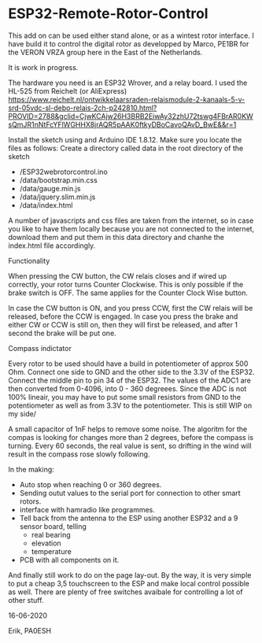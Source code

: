 # ESP32-Remote-Rotor-Control
This add on can be used either stand alone, or as a wintest rotor interface. I have build it to control the digital rotor as developped by Marco, PE1BR for the VERON VRZA group here in the East of the Netherlands.

It is work in progress.

The hardware you need is an ESP32 Wrover, and a relay board. I used the HL-525 from Reichelt (or AliExpress)
https://www.reichelt.nl/ontwikkelaarsraden-relaismodule-2-kanaals-5-v-srd-05vdc-sl-debo-relais-2ch-p242810.html?PROVID=2788&gclid=CjwKCAjw26H3BRB2EiwAy32zhU72tswg4FBrAR0KWsQmJR1nNtFcYFlWGHHX8jrAQR5pAAK0ftkyDBoCavoQAvD_BwE&&r=1

Install the sketch using and Arduino IDE 1.8.12. Make sure you locate the files as follows:
Create a directory called data in the root directory of the sketch
-  /ESP32webrotorcontrol.ino
  -    /data/bootstrap.min.css
  -    /data/gauge.min.js
  -    /data/jquery.slim.min.js
  -    /data/index.html

A number of javascripts and css files are taken from the internet, so in case you like to have them locally because you are not connected to the internet, download them and put them in this data directory and chanhe the index.html file accordingly.

Functionality

When pressing the CW button, the CW relais closes and if wired up correctly, your rotor turns Counter Clockwise.
This is only possible if the brake switch is OFF.
The same applies for the Counter Clock Wise button.

In case the CW button is ON, and you press CCW, first the CW relais will be released, before the CCW is engaged.
In case you press the brake and either CW or CCW is still on, then they will first be released, and after 1 second the brake will be put one.


Compass indictator

Every rotor to be used should have a build in potentiometer of approx 500 Ohm.
Connect one side to GND and the other side to the 3.3V of the ESP32. Connect the middle pin to pin 34 of the ESP32.
The values of the ADC1 are then converted from 0-4096, into 0 - 360 degreees.
Since the ADC is not 100% lineair, you may have to put some small resistors from GND to the potentiometer as well as from 3.3V to the potentiometer. This is still WIP on my side/

A small capacitor of 1nF helps to remove some noise.
The algoritm for the compas is looking for changes more than 2 degrees, before the compass is turning. Every 60 seconds, the real value is sent, so drifting in the wind will result in the compass rose slowly following.

In the making:

- Auto stop when reaching 0 or 360 degrees.
- Sending outut values to the serial port for connection to other smart rotors.
- interface with hamradio like programmes.
- Tell back from the antenna to the ESP using another ESP32 and a 9 sensor board, telling
  - real bearing
  - elevation
  - temperature
 - PCB with all components on it.
  
And finally still work to do on the page lay-out.
By the way, it is very simple to put a cheap 3,5 touchscreen to the ESP and make local control possible as well.
There are plenty of free switches avaibale for controlling a lot of other stuff.



16-06-2020

Erik, PA0ESH
